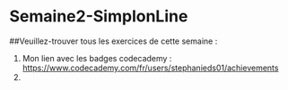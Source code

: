 # Semaine2-SimplonLine

##Veuillez-trouver tous les exercices de cette semaine :

1. Mon lien avec les badges codecademy : https://www.codecademy.com/fr/users/stephanieds01/achievements
2. 

